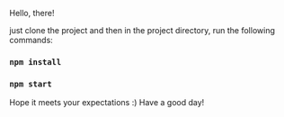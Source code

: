 Hello, there!

just clone the project and then in the project directory, run the following commands:
### `npm install`
### `npm start`

Hope it meets your expectations :)
Have a good day!
